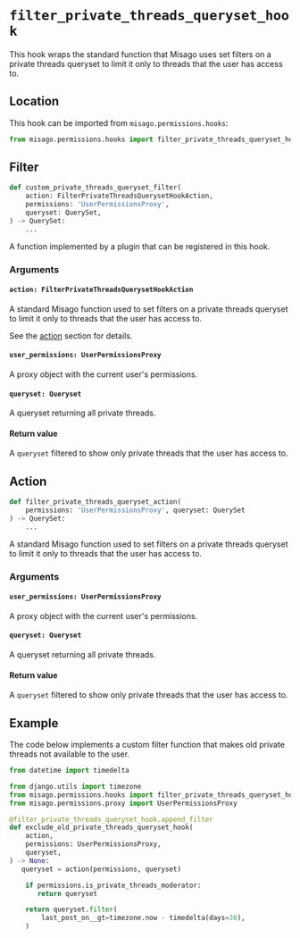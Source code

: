 # `filter_private_threads_queryset_hook`

This hook wraps the standard function that Misago uses set filters on a private threads queryset to limit it only to threads that the user has access to.


## Location

This hook can be imported from `misago.permissions.hooks`:

```python
from misago.permissions.hooks import filter_private_threads_queryset_hook
```


## Filter

```python
def custom_private_threads_queryset_filter(
    action: FilterPrivateThreadsQuerysetHookAction,
    permissions: 'UserPermissionsProxy',
    queryset: QuerySet,
) -> QuerySet:
    ...
```

A function implemented by a plugin that can be registered in this hook.


### Arguments

#### `action: FilterPrivateThreadsQuerysetHookAction`

A standard Misago function used to set filters on a private threads queryset to limit it only to threads that the user has access to.

See the [action](#action) section for details.


#### `user_permissions: UserPermissionsProxy`

A proxy object with the current user's permissions.


#### `queryset: Queryset`

A queryset returning all private threads.


#### Return value

A `queryset` filtered to show only private threads that the user has access to.


## Action

```python
def filter_private_threads_queryset_action(
    permissions: 'UserPermissionsProxy', queryset: QuerySet
) -> QuerySet:
    ...
```

A standard Misago function used to set filters on a private threads queryset to limit it only to threads that the user has access to.


### Arguments

#### `user_permissions: UserPermissionsProxy`

A proxy object with the current user's permissions.


#### `queryset: Queryset`

A queryset returning all private threads.


#### Return value

A `queryset` filtered to show only private threads that the user has access to.


## Example

The code below implements a custom filter function that makes old private threads not available to the user.

```python
from datetime import timedelta

from django.utils import timezone
from misago.permissions.hooks import filter_private_threads_queryset_hook
from misago.permissions.proxy import UserPermissionsProxy

@filter_private_threads_queryset_hook.append_filter
def exclude_old_private_threads_queryset_hook(
    action,
    permissions: UserPermissionsProxy,
    queryset,
) -> None:
   queryset = action(permissions, queryset)

    if permissions.is_private_threads_moderator:
       return queryset

    return queryset.filter(
        last_post_on__gt=timezone.now - timedelta(days=30),
    )
```